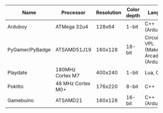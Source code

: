 | Name            | Processor         | Resolution | Color depth | Languages                                           | Flash Size | Price                 | Source Model | URL                                         |
|-----------------|-------------------|------------|-------------|-----------------------------------------------------|------------|-----------------------|--------------|---------------------------------------------|
| Arduboy         | ATMega 32u4       | 128x64     | 1-bit       | C++ (Arduino)                                       | 32KiB      | 54 USD                | FOSS         | https://arduboy.com/                        |
| PyGamer/PyBadge | ATSAMD51J19       | 160x128    | 18-bit      | CircuitPython, VPL (MakeCode Arcade), C++ (Arduino) | 512KB      | 24.95 USD - 59.95 USD | FOSS         | https://learn.adafruit.com/adafruit-pygamer |
| Playdate        | 180MHz Cortex M7  | 400x240    | 1-bit       | Lua, C                                              | 4GB Flash  | 179 USD               | Proprietary  | https://play.date/                          |
| Pokitto         | 48 MHz Cortex M0+ | 176x220    | 8-bit       | C++                                                 | 256kB      | 49.90 EUR             | Proprietary  | https://www.pokitto.com/                    |
| Gamebuino       | ATSAMD21          | 160x128    | 16-bit      | C++ (Arduino)                                       | 256KB      | 70 EUR                | Proprietary  | https://gamebuino.com/                      |

